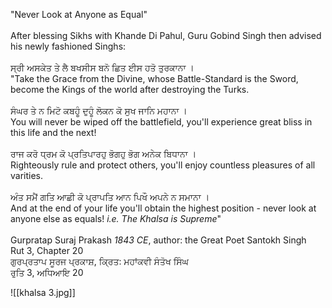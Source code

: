 "Never Look at Anyone as Equal"⁣  
⁣  
After blessing Sikhs with Khande Di Pahul, Guru Gobind Singh then advised his newly fashioned Singhs:⁣  
⁣  
ਸ੍ਰੀ ਅਸਕੇਤ ਤੇ ਲੈ ਬਖਸੀਸ ਬਨੋ ਛਿਤ ਈਸ ਹਤੋ ਤੁਰਕਾਨਾ ।⁣  
"Take the Grace from the Divine, whose Battle-Standard is the Sword, become the Kings of the world after destroying the Turks. ⁣  
⁣  
ਸੰਘਰ ਤੇ ਨ ਮਿਟੋ ਕਬਹੂੰ ਦੁਹੂੰ ਲੋਕਨ ਕੋ ਸੁਖ ਜਾਨਿ ਮਹਾਨਾ ।⁣  
You will never be wiped off the battlefield, you'll experience great bliss in this life and the next! ⁣  
⁣  
ਰਾਜ ਕਰੋ ਧ੍ਰਮ ਕੋ ਪ੍ਰਤਿਪਾਰਹੁ ਭੋਗਹੁ ਭੋਗ ਅਨੇਕ ਬਿਧਾਨਾ । ⁣  
Righteously rule and protect others, you'll enjoy countless pleasures of all varities. ⁣  
⁣  
ਅੰਤ ਸਮੈਂ ਗਤਿ ਆਛੀ ਕੋ ਪ੍ਰਾਪਤਿ ਆਨ ਪਿਖੌ ਅਪਨੇ ਨ ਸਮਾਨਾ ।⁣  
And at the end of your life you'll obtain the highest position - never look at anyone else as equals! *i.e. The Khalsa is Supreme*"⁣  
⁣  
Gurpratap Suraj Prakash *1843 CE*, author: the Great Poet Santokh Singh⁣  
Rut 3, Chapter 20⁣  
ਗੁਰਪ੍ਰਤਾਪ ਸੂਰਜ ਪ੍ਰਕਾਸ਼, ਕ੍ਰਿਤ: ਮਹਾਂਕਵੀ ਸੰਤੋਖ ਸਿੰਘ⁣  
ਰੁਤਿ 3, ਅਧਿਆਇ 20

![[khalsa 3.jpg]]